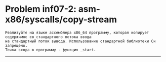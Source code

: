 **Problem inf07-2: asm-x86/syscalls/copy-stream**
===================================================

    Реализуйте на языке ассемблера x86_64 программу, которая копирует содержимое со стандартного потока ввода 
    на стандартный поток вывода. Использование стандартной библиотеки Си запрещено.
    Точка входа в программу - функция _start.

***
